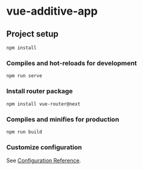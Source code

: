 # vue-additive-app

## Project setup
```
npm install
```

### Compiles and hot-reloads for development
```
npm run serve
```

### Install router package
```
npm install vue-router@next
```

### Compiles and minifies for production
```
npm run build
```

### Customize configuration
See [Configuration Reference](https://cli.vuejs.org/config/).